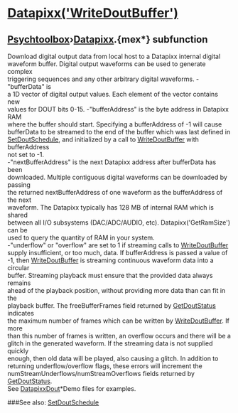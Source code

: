 # [Datapixx('WriteDoutBuffer')](Datapixx-WriteDoutBuffer) 
## [Psychtoolbox](Pyschtoolbox)&#8250;[Datapixx](Datapixx).{mex*} subfunction


Download digital output data from local host to a Datapixx internal digital  
waveform buffer. Digital output waveforms can be used to generate complex  
triggering sequences and any other arbitrary digital waveforms. -"bufferData" is  
a 1D vector of digital output values. Each element of the vector contains new  
values for DOUT bits 0-15. -"bufferAddress" is the byte address in Datapixx RAM  
where the buffer should start. Specifying a bufferAddress of -1 will cause  
bufferData to be streamed to the end of the buffer which was last defined in  
[SetDoutSchedule](SetDoutSchedule), and initialized by a call to [WriteDoutBuffer](WriteDoutBuffer) with bufferAddress  
not set to -1.  
-"nextBufferAddress" is the next Datapixx address after bufferData has been  
downloaded. Multiple contiguous digital waveforms can be downloaded by passing  
the returned nextBufferAddress of one waveform as the bufferAddress of the next  
waveform. The Datapixx typically has 128 MB of internal RAM which is shared  
between all I/O subsystems (DAC/ADC/AUDIO, etc). Datapixx('GetRamSize') can be  
used to query the quantity of RAM in your system.  
-"underflow" or "overflow" are set to 1 if streaming calls to [WriteDoutBuffer](WriteDoutBuffer)  
supply insufficient, or too much, data. If bufferAddress is passed a value of  
-1, then [WriteDoutBuffer](WriteDoutBuffer) is streaming continuous waveform data into a circular  
buffer. Streaming playback must ensure that the provided data always remains  
ahead of the playback position, without providing more data than can fit in the  
playback buffer. The freeBufferFrames field returned by [GetDoutStatus](GetDoutStatus) indicates  
the maximum number of frames which can be written by [WriteDoutBuffer](WriteDoutBuffer). If more  
than this number of frames is written, an overflow occurs and there will be a  
glitch in the generated waveform. If the streaming data is not supplied quickly  
enough, then old data will be played, also causing a glitch. In addition to  
returning underflow/overflow flags, these errors will increment the  
numStreamUnderflows/numStreamOverflows fields returned by [GetDoutStatus](GetDoutStatus).  
See [DatapixxDout](DatapixxDout)\*Demo files for examples.  
  


###See also:
[SetDoutSchedule](Datapixx-SetDoutSchedule)
